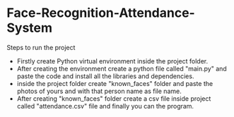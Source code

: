 # Face-Recognition-Attendance-System

Steps to run the project
* Firstly create Python virtual environment inside the project folder.
* After creating the environment create a python file called "main.py" and paste the code and install all the libraries and dependencies.
* inside the project folder create "known_faces" folder and paste the photos of yours and with that person name as file name.
* After creating "known_faces" folder create a csv file inside project called "attendance.csv" file and finally you can the program.
